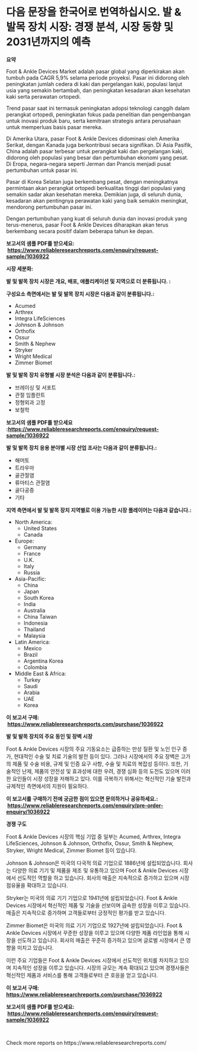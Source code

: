 <p><h1>다음 문장을 한국어로 번역하십시오. 발 & 발목 장치 시장: 경쟁 분석, 시장 동향 및 2031년까지의 예측</h1></p><p><strong>요약</strong></p>
<p><p>Foot & Ankle Devices Market adalah pasar global yang diperkirakan akan tumbuh pada CAGR 5,9% selama periode proyeksi. Pasar ini didorong oleh peningkatan jumlah cedera di kaki dan pergelangan kaki, populasi lanjut usia yang semakin bertambah, dan peningkatan kesadaran akan kesehatan kaki serta perawatan ortopedi.</p><p>Trend pasar saat ini termasuk peningkatan adopsi teknologi canggih dalam perangkat ortopedi, peningkatan fokus pada penelitian dan pengembangan untuk inovasi produk baru, serta kemitraan strategis antara perusahaan untuk memperluas basis pasar mereka.</p><p>Di Amerika Utara, pasar Foot & Ankle Devices didominasi oleh Amerika Serikat, dengan Kanada juga berkontribusi secara signifikan. Di Asia Pasifik, China adalah pasar terbesar untuk perangkat kaki dan pergelangan kaki, didorong oleh populasi yang besar dan pertumbuhan ekonomi yang pesat. Di Eropa, negara-negara seperti Jerman dan Prancis menjadi pusat pertumbuhan untuk pasar ini.</p><p>Pasar di Korea Selatan juga berkembang pesat, dengan meningkatnya permintaan akan perangkat ortopedi berkualitas tinggi dari populasi yang semakin sadar akan kesehatan mereka. Demikian juga, di seluruh dunia, kesadaran akan pentingnya perawatan kaki yang baik semakin meningkat, mendorong pertumbuhan pasar ini.</p><p>Dengan pertumbuhan yang kuat di seluruh dunia dan inovasi produk yang terus-menerus, pasar Foot & Ankle Devices diharapkan akan terus berkembang secara positif dalam beberapa tahun ke depan.</p></p>
<p><strong>보고서의 샘플 PDF를 받으세요: &nbsp;<a href="https://www.reliableresearchreports.com/enquiry/request-sample/1036922">https://www.reliableresearchreports.com/enquiry/request-sample/1036922</a></strong></p>
<p><strong>시장 세분화:</strong></p>
<p><strong> 발 및 발목 장치 시장은 개요, 배포, 애플리케이션 및 지역으로 더 분류됩니다. :</strong></p>
<p><strong>구성요소 측면에서는 발 및 발목 장치 시장은 다음과 같이 분류됩니다.:</strong></p>
<p><ul><li>Acumed</li><li>Arthrex</li><li>Integra LifeSciences</li><li>Johnson & Johnson</li><li>Orthofix</li><li>Ossur</li><li>Smith & Nephew</li><li>Stryker</li><li>Wright Medical</li><li>Zimmer Biomet</li></ul></p>
<p><strong> 발 및 발목 장치 유형별 시장 분석은 다음과 같이 분류됩니다.:</strong></p>
<p><ul><li>브레이싱 및 서포트</li><li>관절 임플란트</li><li>정형외과 고정</li><li>보철학</li></ul></p>
<p><strong>보고서의 샘플 PDF를 받으세요 :<a href="https://www.reliableresearchreports.com/enquiry/request-sample/1036922">https://www.reliableresearchreports.com/enquiry/request-sample/1036922</a></strong></p>
<p><strong> 발 및 발목 장치 응용 분야별 시장 산업 조사는 다음과 같이 분류됩니다.:</strong></p>
<p><ul><li>해머토</li><li>트라우마</li><li>골관절염</li><li>류마티스 관절염</li><li>골다공증</li><li>기타</li></ul></p>
<p><strong>지역 측면에서 발 및 발목 장치 지역별로 이용 가능한 시장 플레이어는 다음과 같습니다.:</strong></p>
<p><ul>
    <li>
        North America:
        <ul>
            <li>United States</li>
            <li>Canada</li>
        </ul>
    </li>
    <li>
        Europe:
        <ul>
            <li>Germany</li>
            <li>France</li>
            <li>U.K.</li>
            <li>Italy</li>
            <li>Russia</li>
        </ul>
    </li>
    <li>
        Asia-Pacific:
        <ul>
            <li>China</li>
            <li>Japan</li>
            <li>South Korea</li>
            <li>India</li>
            <li>Australia</li>
            <li>China Taiwan</li>
            <li>Indonesia</li>
            <li>Thailand</li>
            <li>Malaysia</li>
        </ul>
    </li>
    <li>
        Latin America:
        <ul>
            <li>Mexico</li>
            <li>Brazil</li>
            <li>Argentina Korea</li>
            <li>Colombia</li>
        </ul>
    </li>
    <li>
        Middle East & Africa:
        <ul>
            <li>Turkey</li>
            <li>Saudi</li>
            <li>Arabia</li>
            <li>UAE</li>
            <li>Korea</li>
        </ul>
    </li>
    </ul></p>
<p><strong>이 보고서 구매: &nbsp;<a href="https://www.reliableresearchreports.com/purchase/1036922">https://www.reliableresearchreports.com/purchase/1036922</a></strong></p>
<p><strong>발 및 발목 장치의 주요 동인 및 장벽 시장</strong></p>
<p><p>Foot & Ankle Devices 시장의 주요 기동요소는 급증하는 만성 질환 및 노인 인구 증가, 현대적인 수술 및 치료 기술의 발전 등이 있다. 그러나 시장에서의 주요 장벽은 고가의 제품 및 수술 비용, 규제 및 인증 요구 사항, 수술 및 치료의 복잡성 등이다. 또한, 기술적인 난제, 제품의 안전성 및 효과성에 대한 우려, 경쟁 심화 등의 도전도 있으며 이러한 요인들이 시장 성장을 저해하고 있다. 이를 극복하기 위해서는 혁신적인 기술 발전과 규제적인 측면에서의 지원이 필요하다.</p></p>
<p><strong>이 보고서를 구매하기 전에 궁금한 점이 있으면 문의하거나 공유하세요.: &nbsp;<a href="https://www.reliableresearchreports.com/enquiry/pre-order-enquiry/1036922">https://www.reliableresearchreports.com/enquiry/pre-order-enquiry/1036922</a></strong></p>
<p><strong>경쟁 구도</strong></p>
<p><p>Foot & Ankle Devices 시장의 핵심 기업 중 일부는 Acumed, Arthrex, Integra LifeSciences, Johnson & Johnson, Orthofix, Ossur, Smith & Nephew, Stryker, Wright Medical, Zimmer Biomet 등이 있습니다.</p><p>Johnson & Johnson은 미국의 다국적 의료 기업으로 1886년에 설립되었습니다. 회사는 다양한 의료 기기 및 제품을 제조 및 유통하고 있으며 Foot & Ankle Devices 시장에서 선도적인 역할을 하고 있습니다. 회사의 매출은 지속적으로 증가하고 있으며 시장 점유율을 확대하고 있습니다.</p><p>Stryker는 미국의 의료 기기 기업으로 1941년에 설립되었습니다. Foot & Ankle Devices 시장에서 혁신적인 제품 및 기술을 선보이며 급속한 성장을 이루고 있습니다. 매출은 지속적으로 증가하며 고객들로부터 긍정적인 평가를 받고 있습니다.</p><p>Zimmer Biomet은 미국의 의료 기기 기업으로 1927년에 설립되었습니다. Foot & Ankle Devices 시장에서 꾸준한 성장을 이루고 있으며 다양한 제품 라인업을 통해 시장을 선도하고 있습니다. 회사의 매출은 꾸준히 증가하고 있으며 글로벌 시장에서 큰 영향을 미치고 있습니다.</p><p>이런 주요 기업들은 Foot & Ankle Devices 시장에서 선도적인 위치를 차지하고 있으며 지속적인 성장을 이루고 있습니다. 시장의 규모는 계속 확대되고 있으며 경쟁사들은 혁신적인 제품과 서비스를 통해 고객들로부터 큰 호응을 얻고 있습니다.</p></p>
<p><strong>이 보고서 구매: &nbsp; <a href="https://www.reliableresearchreports.com/purchase/1036922">https://www.reliableresearchreports.com/purchase/1036922</a></strong></p>
<p><strong>보고서의 샘플 PDF를 받으세요: &nbsp;<a href="https://www.reliableresearchreports.com/enquiry/request-sample/1036922">https://www.reliableresearchreports.com/enquiry/request-sample/1036922</a></strong><strong></strong></p>
<p>&nbsp;</p>
<p>Check more reports on https://www.reliableresearchreports.com/</p>